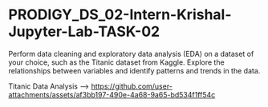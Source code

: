# PRODIGY_DS_02-Intern-Krishal-Jupyter-Lab-TASK-02
Perform data cleaning and exploratory data analysis (EDA) on a dataset of your choice, such as the Titanic dataset from Kaggle. Explore the relationships between variables and identify patterns and trends in the data.

Titanic Data Analysis --> https://github.com/user-attachments/assets/af3bb197-490e-4a68-9a65-bd534f1ff54c

